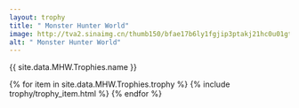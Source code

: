 ```yaml
---
layout: trophy
title: " Monster Hunter World"
image: http://tva2.sinaimg.cn/thumb150/bfae17b6ly1fgjip3ptakj21hc0u01gt
alt: " Monster Hunter World"
---
```


<tr><td colspan="4"><p>{{ site.data.MHW.Trophies.name }}</p></td></tr>

{% for item in site.data.MHW.Trophies.trophy %}
{% include trophy/trophy_item.html %}
{% endfor %}
